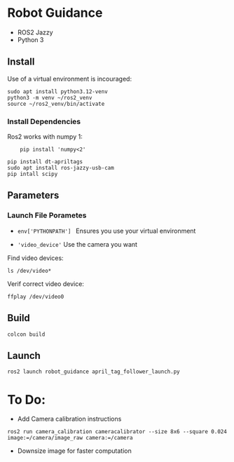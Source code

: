 # Robot Guidance 
- ROS2 Jazzy 
- Python 3

## Install 

Use of a virtual environment is incouraged: 
```
sudo apt install python3.12-venv
python3 -m venv ~/ros2_venv
source ~/ros2_venv/bin/activate
```

### Install Dependencies

Ros2 works with numpy 1:
```
    pip install 'numpy<2'
```

```
pip install dt-apriltags
sudo apt install ros-jazzy-usb-cam
pip intall scipy
```

## Parameters
### Launch File Porametes
- ```env['PYTHONPATH'] ``` Ensures  you use your virtual environment

- ```'video_device'``` Use the camera you want 

Find video devices: 
```
ls /dev/video*
```
Verif correct video device: 
```
ffplay /dev/video0
```

## Build
```
colcon build
```

## Launch 
```
ros2 launch robot_guidance april_tag_follower_launch.py 

```

# To Do:
- Add Camera calibration instructions
```
ros2 run camera_calibration cameracalibrator --size 8x6 --square 0.024 image:=/camera/image_raw camera:=/camera
```
- Downsize image for faster computation 